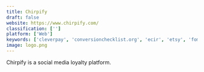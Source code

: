 ```yaml
---
title: Chirpify
draft: false 
website: https://www.chirpify.com/
classification: ['']
platform: ['Web']
keywords: ['cleverpay', 'conversionchecklist.org', 'ecir', 'etsy', 'fomo', 'gumroad', 'helium', 'magento', 'opencart', 'prestashop', 'real_time_users', 'repuso', 'sellfy', 'selz', 'swagbucks', 'taggstar', 'shopcloud']
image: logo.png
---
```

Chirpify is a social media loyalty platform.